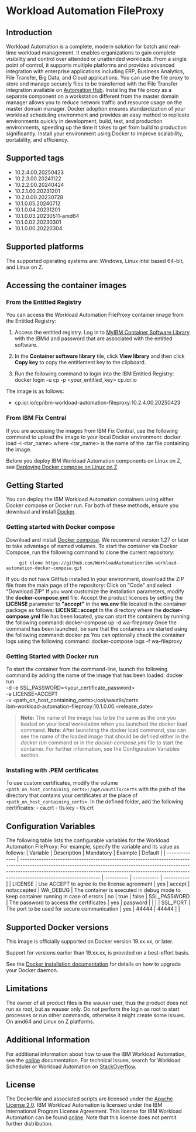 

# Workload Automation FileProxy

## Introduction
Workload Automation is a complete, modern solution for batch and real-time workload management. It enables organizations to gain complete visibility and control over attended or unattended workloads. From a single point of control, it supports multiple platforms and provides advanced integration with enterprise applications including ERP, Business Analytics, File Transfer, Big Data, and Cloud applications.
You can use the file proxy to store and manage securely files to be transferred with the File Transfer integration available on [Automation Hub](https://www.yourautomationhub.io/). Installing the file proxy as a separate component on a workstation different from the master domain manager allows you to reduce network traffic and resource usage on the master domain manager.
Docker adoption ensures standardization of your workload scheduling environment and provides an easy method to replicate environments quickly in development, build, test, and production environments, speeding up the time it takes to get from build to production significantly. Install your environment using Docker to improve scalability, portability, and efficiency.





## Supported tags
- 10.2.4.00.20250423
- 10.2.3.00.20241122
- 10.2.2.00.20240424
- 10.2.1.00.20231201
- 10.2.0.00.20230728
- 10.1.0.05.20240712
- 10.1.0.04.20231201
- 10.1.0.03.20230511-amd64
- 10.1.0.02.20230301
- 10.1.0.00.20220304
 
 ## Supported platforms
 The supported operating systems are: Windows, Linux intel based 64-bit, and Linux on Z.
 



## Accessing the container images
### From the Entitled Registry
You can access the Workload Automation FileProxy container image from the Entitled Registry:
1. Access the entitled registry. Log in to [MyIBM Container Software Library](https://myibm.ibm.com/products-services/containerlibrary) with the IBMid and password that are associated with the entitled software.

2.  In the **Container software library** tile, click **View library** and then click **Copy key** to copy the entitlement key to the clipboard.
3.  Run the following command to login into the IBM Entitled Registry:
        docker login -u cp -p <your_entitled_key> cp.icr.io
	
 The image is as follows:

* cp.icr.io/cp/ibm-workload-automation-fileproxy:10.2.4.00.20250423

### From IBM Fix Central
If you are accessing the images from IBM Fix Central, use the following command to upload the image to your local Docker environment:
     docker load -i <tar_name>
  where <tar_name> is the name of the .tar file containing the image.

Before you deploy IBM Workload Automation components on Linux on Z, see  [Deploying Docker compose on Linux on Z](https://www.ibm.com/docs/en/workload-automation/10.2.4?topic=compose-deploying-docker-linux-z)





## Getting Started
You can deploy the IBM Workload Automation containers using either Docker compose or Docker run. For both of these methods, ensure you download and install [Docker](https://www.docker.com).
### Getting started with Docker compose
Download and install [Docker compose](https://docs.docker.com/compose/). We recommend version 1.27 or later to take advantage of named volumes.
To start the container via Docker Compose, run the following command to clone the current repository:

         git clone https://github.com/WorkloadAutomation/ibm-workload-automation-docker-compose.git

If you do not have GitHub installed in your environment, download the ZIP file from the main page of the repository:
    Click on "Code" and select "Download ZIP"
If you want customize the installation parameters, modify the **docker-compose.yml** file.
Accept the product licenses by setting the **LICENSE** parameter to **"accept"** in the **wa.env** file located in the container package as follows: **LICENSE=accept**
In the directory where  the **docker-compose.yml** file has been located, you can start the containers by running the following command:
    docker-compose up -d wa-fileproxy
Once the command has been launched, be sure that the containers are started using the following command:
    docker ps
You can optionally check the container logs using the following command:
    docker-compose logs -f wa-fileproxy
### Getting Started with Docker run
To start the container from the command-line, launch the following command by adding the name of the image that has been loaded:
    docker run \
        -d -e SSL_PASSWORD=<your_certificate_password> \
        -e LICENSE=ACCEPT \
        -v <path_on_host_containing_certs>:/opt/wautils/certs \
        ibm-workload-automation-fileproxy:10.1.0.00.<release_date>
> **Note:** The name of the image has to be the same as the one you loaded on your local workstation when you launched the docker load command.
> **Note:** After launching the docker load command, you can see the name of the loaded image that should be defined either in the *docker run* command or in the *docker-compose.yml* file to start the container. For further information, see the Configuration Variables section.
### Installing with .PEM certificates
To use custom certificates, modify the volume `<path_on_host_containing_certs>:/opt/wautils/certs` with the path of the directory that contains your certificates at the place of `<path_on_host_containing_certs>`. In the defined folder, add the following certificates:
      - ca.crt
      - tls.key
      - tls.crt
## Configuration Variables
The following table lists the configurable variables for the Workload Automation FileProxy:
For example, specify the variable and its value as follows:
| Variable        | Description                                                                                                                                                                                                                                                                   | Mandatory   | Example     | Default   |
| --------------  | ----------------------------------------------------------------------------------------------------------------------------------------------------------------------------------------------------------------------------------------------------------------------------  | ----------  | ----------- | ----------- | 
| LICENSE         | Use ACCEPT to agree to the license agreement          | yes         | accept       | notaccepted
| WA_DEBUG        | The container is executed in debug mode to keep container running in case of errors | no       | true                                          | false
| SSL_PASSWORD    | The password to access the certificates                                                                                                                                                                                                                                  | yes         | password   | |                      |
| SSL_PORT        | The port to be used for secure communication                                                                                                                                                                                                                                  | yes         | 44444     | 44444 |                      |








## Supported Docker versions
This image is officially supported on Docker version 19.xx.xx, or later.

Support for versions earlier than 19.xx.xx, is provided on a best-effort basis.

See the [Docker installation documentation](https://docs.docker.com/engine/installation/) for details on how to upgrade your Docker daemon.  


  

## Limitations
The owner of all product files is the wauser user, thus the product does not run as root, but as wauser only. Do not perform the login as root to start processes or run other commands, otherwise it might create some issues.
On amd64 and Linux on Z platforms.


## Additional Information
For additional information about how to use the IBM Workload Automation, see the [online]() documentation. For technical issues, search for Workload Scheduler or Workload Automation on [StackOverflow](http://stackoverflow.com/search?q=workload+scheduler).


## License
The Dockerfile and associated scripts are licensed under the [Apache License 2.0](http://www.apache.org/licenses/LICENSE-2.0). IBM Workload Automation is licensed under the IBM International Program License Agreement. This license for IBM Workload Automation can be found [online](). Note that this license does not permit further distribution.
